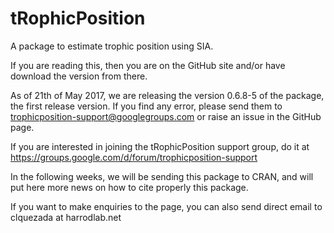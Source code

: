 # tRophicPosition
A package to estimate trophic position using SIA.

If you are reading this, then you are on the GitHub site and/or have download the version from there. 

As of 21th of May 2017, we are releasing the version 0.6.8-5 of the package, the first release version. If you find any error, please send them to trophicposition-support@googlegroups.com or raise an issue in the GitHub page.

If you are interested in joining the tRophicPosition support group, do it at https://groups.google.com/d/forum/trophicposition-support

In the following weeks, we will be sending this package to CRAN, and will put here more news on how to cite properly this package.

If you want to make enquiries to the page, you can also send direct email to clquezada at harrodlab.net
